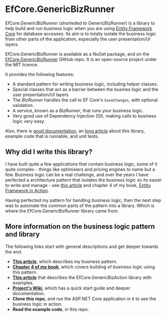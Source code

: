 # EfCore.GenericBizRunner

EfCore.GenericBizRunner (shorteded to GenericBizRunner) is a library to help build and
run business logic when you are using 
[Entity Framework Core](https://docs.microsoft.com/en-us/ef/core/)
for database accesses.
Its aim is to totally isolate the business logic from other parts of the application,
especially the user presentation/UI layers.

EfCore.GenericBizRunner is available as a NuGet package, and on the 
[EfCore.GenericBizRunner](https://github.com/JonPSmith/EfCore.GenericBizRunner) GitHub repo.
It is an open-source project under the MIT licence.

It provides the following features:
* A standard pattern for writing business logic, including helper classes.
* Special classes that act as a barrier between the busines logic and the user presentation/UI layers 
* The *BizRunner* handles the call to EF Core's `SaveChanges`, with optional validation.
* A service, known as a *BizRunner*, that runs your business logic.
* Very good use of Dependency Injection (DI), making calls to business logic very easy.

Also, there is [good documentation](https://github.com/JonPSmith/EfCore.GenericBizRunner/wiki), 
an [long article](#) about this library, example code that is runnable, and unit tests.

## Why did I write this library?

I have built quite a few applications that contain business logic, some of it quite complex -
things like optimisiers and pricing engines to name but a few. 
Business logic can be a real challenge, and over the years I have perfected a architecture
pattern that isolates the business logic so its easier to write and manage -
see [this article](http://www.thereformedprogrammer.net/architecture-of-business-layer-working-with-entity-framework-core-and-v6-revisited/)
and chapter 4 of my book, [Entity Framework in Action](http://bit.ly/2m8KRAZ).

Having perfected my pattern for handling business logic, then the next step was to
automate the common parts of the pattern into a library. Which is where the
EfCore.GenericBizRunner library came from.

## More information on the business logic pattern and library

The following links start with general descriptions and get deeper towards the end.
* **[This article](http://www.thereformedprogrammer.net/architecture-of-business-layer-working-with-entity-framework-core-and-v6-revisited/)**, which describes my business pattern.
* **[Chapter 4 of my book](http://bit.ly/2m8KRAZ)**, which covers building of business logic using this pattern.
* **[This article](#)** that describes the EfCore.GenericBizAction library with examples.
* **[Project's Wiki](https://github.com/JonPSmith/EfCore.GenericBizRunner/wiki)**, which has a quick start guide and deeper documentation.
* **Clone this repo**, and run the ASP.NET Core application in it to see the business logic in action.
* **Read the example code**, in this repo.  


